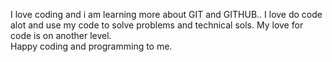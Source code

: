 I love coding and i am learning more about GIT and GITHUB..
I love do code alot and use my code to solve problems and technical sols.
My love for code is on another level.\
Happy coding and programming to me.

